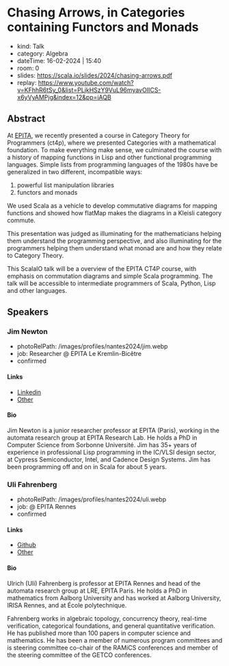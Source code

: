 # Chasing Arrows, in Categories containing Functors and Monads

- kind: Talk
- category: Algebra
- dateTime: 16-02-2024 | 15:40
- room: 0
- slides: https://scala.io/slides/2024/chasing-arrows.pdf
- replay: https://www.youtube.com/watch?v=KFhhR6tSy_0&list=PLjkHSzY9VuL96myavOIICS-x6yVyAMPjg&index=12&pp=iAQB

## Abstract

At [EPITA](www.epita.fr), we recently presented a course in Category Theory for Programmers (ct4p), where we presented Categories with a mathematical foundation. To make everything make sense, we culminated the course with a history of mapping functions in Lisp and other functional programming languages. Simple lists from programming languages of the 1980s have be generalized in two different, incompatible ways:

1. powerful list manipulation libraries
2. functors and monads

We used Scala as a vehicle to develop commutative diagrams for mapping functions and showed how flatMap makes the diagrams in a Kleisli category commute.

This presentation was judged as illuminating for the mathematicians helping them understand the programming perspective, and also illuminating for the programmers helping them understand what monad are and how they relate to Category Theory.

This ScalaIO talk will be a overview of the EPITA CT4P course, with emphasis on commutation diagrams and simple Scala programming. The talk will be accessible to intermediate programmers of Scala, Python, Lisp and other languages.

## Speakers

### Jim Newton

- photoRelPath: /images/profiles/nantes2024/jim.webp
- job: Researcher @ EPITA Le Kremlin-Bicêtre
- confirmed

#### Links

- [Linkedin](https://www.linkedin.com/in/jim-newton-463600a8)
- [Other](https://www.lrde.epita.fr/wiki/User:Jnewton)

#### Bio

Jim Newton is a junior researcher professor at EPITA (Paris), working in the automata research group at EPITA Research Lab.  He holds a PhD in Computer Science from Sorbonne Université.
Jim has 35+ years of experience in professional Lisp programming in the IC/VLSI design sector, at Cypress Semiconductor, Intel, and Cadence Design Systems.
Jim has been programming off and on in Scala for about 5 years.

### Uli Fahrenberg

- photoRelPath: /images/profiles/nantes2024/uli.webp
- job:  @ EPITA Rennes
- confirmed

#### Links

- [Github](https://github.com/ulifahrenberg)
- [Other](https://ulifahrenberg.github.io)

#### Bio

Ulrich (Uli) Fahrenberg is professor at EPITA Rennes and head of the automata research group at LRE, EPITA Paris. He holds a PhD in mathematics from Aalborg University and has worked at Aalborg University, IRISA Rennes, and at École polytechnique.

Fahrenberg works in algebraic topology, concurrency theory, real-time verification, categorical foundations, and general quantitative verification. He has published more than 100 papers in computer science and mathematics. He has been a member of numerous program committees and is steering committee co-chair of the RAMiCS conferences and member of the steering committee of the GETCO conferences.
